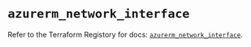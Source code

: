 # `azurerm_network_interface`

Refer to the Terraform Registory for docs: [`azurerm_network_interface`](https://www.terraform.io/docs/providers/azurerm/r/network_interface).
